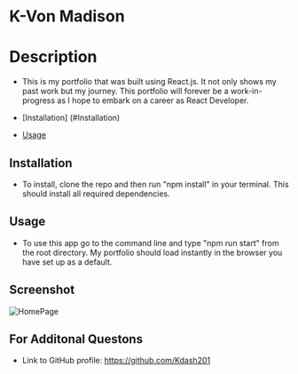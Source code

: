 # K-Von Madison

# Description

- This is my portfolio that was built using React.js. It not only shows my past work but my journey. This portfolio will forever be a work-in-progress as I hope to embark on a career as React Developer.

- [Installation] (#Installation)
- [Usage](#Usage)

## Installation

- To install, clone the repo and then run "npm install" in your terminal. This should install all required dependencies.

## Usage

- To use this app go to the command line and type "npm run start" from the root directory. My portfolio should load instantly in the browser you have set up as a default.

## Screenshot

![HomePage](https://user-images.githubusercontent.com/90225089/177678335-6e1e474f-b89d-49f6-896e-a0ab87ca476c.png)

## For Additonal Questons

- Link to GitHub profile: https://github.com/Kdash201

